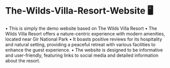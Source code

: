 # The-Wilds-Villa-Resort-Website 🖥️
 • This is simply the demo website based on The Wilds Villa Resort 
 • The Wilds Villa Resort offers a nature-centric experience with modern amenities, located near Gir National Park
 • It boasts positive reviews for its hospitality and natural setting, providing a peaceful retreat with various facilities to enhance the guest experience.
 • The website is designed to be informative and user-friendly, featuring links to social media and detailed information about the resort.
